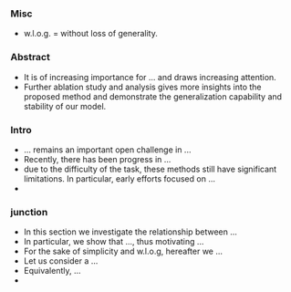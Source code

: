### Misc

* w.l.o.g. = without loss of generality.



### Abstract

* It is of increasing importance for ...  and draws increasing attention.
* Further ablation study and analysis gives more insights into the proposed method and demonstrate the generalization capability and stability of our model.



### Intro

* ... remains an important open challenge in ...
* Recently, there has been progress in ...
* due to the difficulty of the task, these methods still have significant limitations. In particular, early efforts focused on ...
* 



### junction

* In this section we investigate the relationship between ...
* In particular, we show that ..., thus motivating ...
* For the sake of simplicity and w.l.o.g, hereafter we ...
* Let us consider a ...
* Equivalently, ...
* 